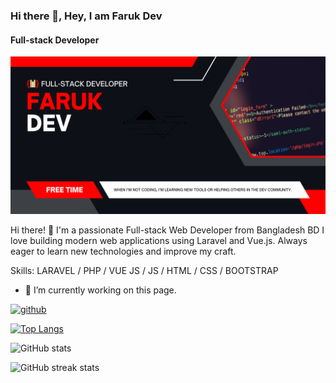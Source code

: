 ### Hi there 👋, Hey, I am Faruk Dev
#### Full-stack Developer
![Full-stack Developer](https://github.com/FarukMia79/FarukMia79/blob/main/FarukDev%20banner.png)

Hi there! 👋
I'm a passionate Full-stack Web Developer from Bangladesh BD
I love building modern web applications using Laravel and Vue.js.
Always eager to learn new technologies and improve my craft.

Skills: LARAVEL / PHP / VUE JS / JS / HTML / CSS / BOOTSTRAP

- 🔭 I’m currently working on this page. 


[<img src='https://cdn.jsdelivr.net/npm/simple-icons@3.0.1/icons/github.svg' alt='github' height='40'>](https://github.com/FarukMia79)  

[![Top Langs](https://github-readme-stats.vercel.app/api/top-langs/?username=FarukMia79)]([https://github.com/FarukMia79])

![GitHub stats](https://github-readme-stats.vercel.app/api?username=FarukMia79&show_icons=true)  

![GitHub streak stats](https://streak-stats.demolab.com/?user=FarukMia79)  

